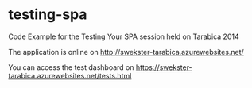 testing-spa
===========

Code Example for the Testing Your SPA session held on Tarabica 2014

The application is online on http://swekster-tarabica.azurewebsites.net/

You can access the test dashboard on https://swekster-tarabica.azurewebsites.net/tests.html

